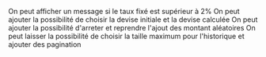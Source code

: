 On peut afficher un message si le taux fixé est supérieur à 2%
On peut ajouter la possibilité de choisir la devise initiale et la devise calculée
On peut ajouter la possibilité d'arreter et reprendre l'ajout des montant aléatoires
On peut laisser la possibilité de choisir la taille maximum pour l'historique et ajouter des pagination